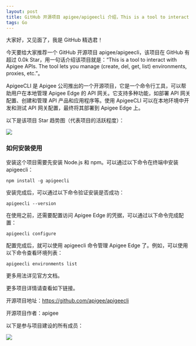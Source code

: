 ```yaml
---
layout: post
title: GitHub 开源项目 apigee/apigeecli 介绍，This is a tool to interact with Apigee APIs. The tool lets you manage (create, del, get, list) environments, proxies, etc.
tags: Go
---
```


大家好，又见面了，我是 GitHub 精选君！

今天要给大家推荐一个 GitHub 开源项目 apigee/apigeecli，该项目在 GitHub 有超过 0.0k Star，用一句话介绍该项目就是：“This is a tool to interact with Apigee APIs. The tool lets you manage (create, del, get, list) environments, proxies, etc.”。


ApigeeCLI 是 Apigee 公司推出的一个开源项目，它是一个命令行工具，可以帮助用户在本地管理 Apigee Edge 的 API 网关。它支持多种功能，如部署 API 网关配置、创建和管理 API 产品和应用程序等。使用 ApigeeCLI 可以在本地环境中开发和测试 API 网关配置，最终将其部署到 Apigee Edge 上。


以下是该项目 Star 趋势图（代表项目的活跃程度）：

![](https://api.star-history.com/svg?repos=apigee/apigeecli&type=Timeline)

### 如何安装使用

安装这个项目需要先安装 Node.js 和 npm。可以通过以下命令在终端中安装 apigeecli：
```
npm install -g apigeecli
```

安装完成后，可以通过以下命令验证安装是否成功：
```
apigeecli --version
```
在使用之前，还需要配置访问 Apigee Edge 的凭据，可以通过以下命令完成配置：
```
apigeecli configure
```

配置完成后，就可以使用 apigeecli 命令管理 Apigee Edge 了。例如，可以使用以下命令查看环境列表：
```
apigeecli environments list
```

更多用法详见官方文档。


更多项目详情请查看如下链接。

开源项目地址：https://github.com/apigee/apigeecli 

开源项目作者：apigee

以下是参与项目建设的所有成员：

![](https://contrib.rocks/image?repo=apigee/apigeecli)

